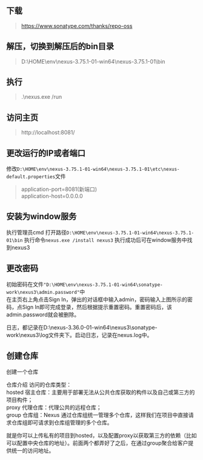 ## 下载
> https://www.sonatype.com/thanks/repo-oss

## 解压，切换到解压后的bin目录
> D:\HOME\env\nexus-3.75.1-01-win64\nexus-3.75.1-01\bin

## 执行
> .\nexus.exe /run

## 访问主页
> http://localhost:8081/

## 更改运行的IP或者端口
修改```D:\HOME\env\nexus-3.75.1-01-win64\nexus-3.75.1-01\etc\nexus-default.properties```文件
> application-port=8081(新端口)  
> application-host=0.0.0.0

## 安装为window服务
执行管理员cmd
打开路径```D:\HOME\env\nexus-3.75.1-01-win64\nexus-3.75.1-01\bin```
执行命令```nexus.exe /install nexus3```
执行成功后可在window服务中找到nexus3

## 更改密码
初始密码在文件```"D:\HOME\env\nexus-3.75.1-01-win64\sonatype-work\nexus3\admin.password"```中  
在主页右上角点击Sign In，弹出的对话框中输入admin，密码输入上图所示的密码，点Sign In即可完成登录，然后根据提示重置密码。重置密码后，该admin.password就会被删除。  

日志，都记录在D:\nexus-3.36.0-01-win64\nexus3\sonatype-work\nexus3\log文件夹下。启动日志，记录在nexus.log中。

## 创建仓库
创建一个仓库

仓库介绍 访问的仓库类型：  
hosted 宿主仓库：主要用于部署无法从公共仓库获取的构件以及自己或第三方的项目构件；  
proxy 代理仓库：代理公共的远程仓库；    
group 仓库组：Nexus 通过仓库组统一管理多个仓库，这样我们在项目中直接请求仓库组即可请求到仓库组管理的多个仓库。  

就是你可以上传私有的项目到hosted，以及配置proxy以获取第三方的依赖（比如可以配置中央仓库的地址）。前面两个都弄好了之后，在通过group聚合给客户提供统一的访问地址。


